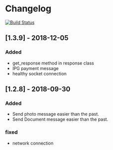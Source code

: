 # Changelog
[![Build Status](https://avatars1.githubusercontent.com/u/35299314?s=200&v=4)](https://github.com/balemessenger)

## [1.3.9] - 2018-12-05
### Added
- get_response method in response class
- IPG payment message
- healthy socket connection
 
## [1.2.8] - 2018-09-30
### Added
- Send photo message easier than the past.
- Send Document message easier than the past.


### fixed
- network connection


